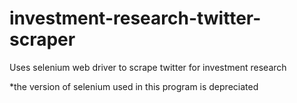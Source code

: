 # investment-research-twitter-scraper

Uses selenium web driver to scrape twitter for investment research

*the version of selenium used in this program is depreciated
